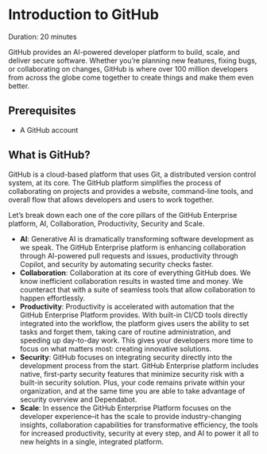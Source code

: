 # Introduction to GitHub

Duration: 20 minutes

GitHub provides an AI-powered developer platform to build, scale, and deliver secure software. Whether you’re planning new features, fixing bugs, or collaborating on changes, GitHub is where over 100 million developers from across the globe come together to create things and make them even better.

## Prerequisites

 - A GitHub account

## What is GitHub?

GitHub is a cloud-based platform that uses Git, a distributed version control system, at its core. The GitHub platform simplifies the process of collaborating on projects and provides a website, command-line tools, and overall flow that allows developers and users to work together.

Let’s break down each one of the core pillars of the GitHub Enterprise platform, AI, Collaboration, Productivity, Security and Scale.

- **AI**: Generative AI is dramatically transforming software development as we speak. The GitHub Enterprise platform is enhancing collaboration through AI-powered pull requests and issues, productivity through Copilot, and security by automating security checks faster.
- **Collaboration**: Collaboration at its core of everything GitHub does. We know inefficient collaboration results in wasted time and money. We counteract that with a suite of seamless tools that allow collaboration to happen effortlessly.
- **Productivity**: Productivity is accelerated with automation that the GitHub Enterprise Platform provides. With built-in CI/CD tools directly integrated into the workflow, the platform gives users the ability to set tasks and forget them, taking care of routine administration, and speeding up day-to-day work. This gives your developers more time to focus on what matters most: creating innovative solutions.
- **Security**: GitHub focuses on integrating security directly into the development process from the start. GitHub Enterprise platform includes native, first-party security features that minimize security risk with a built-in security solution. Plus, your code remains private within your organization, and at the same time you are able to take advantage of security overview and Dependabot.
- **Scale**: In essence the GitHub Enterprise Platform focuses on the developer experience–it has the scale to provide industry-changing insights, collaboration capabilities for transformative efficiency, the tools for increased productivity, security at every step, and AI to power it all to new heights in a single, integrated platform.




